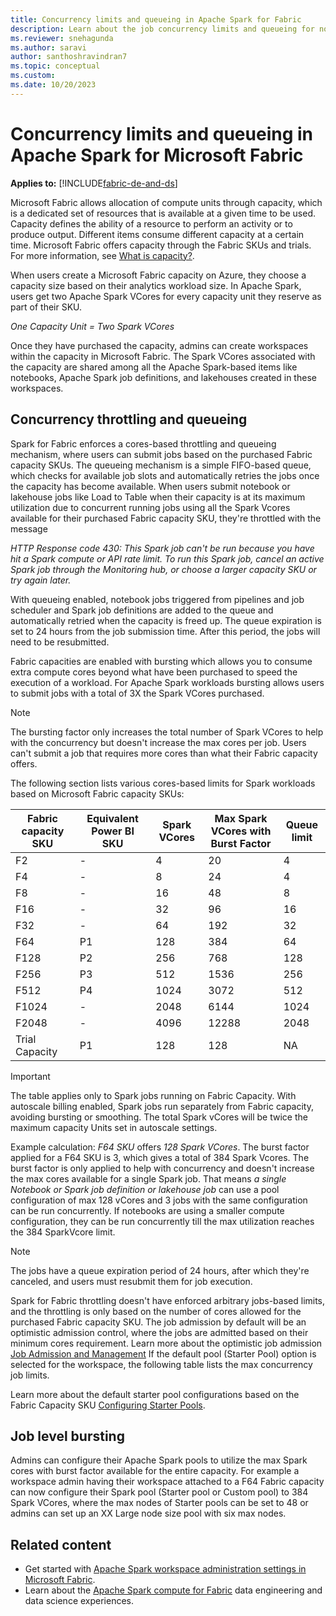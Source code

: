 ```yaml
---
title: Concurrency limits and queueing in Apache Spark for Fabric
description: Learn about the job concurrency limits and queueing for notebooks, Apache Spark job definitions, and lakehouse jobs in Fabric.
ms.reviewer: snehagunda
ms.author: saravi
author: santhoshravindran7
ms.topic: conceptual
ms.custom:
ms.date: 10/20/2023
---
```

# Concurrency limits and queueing in Apache Spark for Microsoft Fabric

**Applies to:** [!INCLUDE[fabric-de-and-ds](includes/fabric-de-ds.md)]

Microsoft Fabric allows allocation of compute units through capacity, which is a dedicated set of resources that is available at a given time to be used. Capacity defines the ability of a resource to perform an activity or to produce output. Different items consume different capacity at a certain time. Microsoft Fabric offers capacity through the Fabric SKUs and trials. For more information, see [What is capacity?](../enterprise/scale-capacity.md).

When users create a Microsoft Fabric capacity on Azure, they choose a capacity size based on their analytics workload size. In Apache Spark, users get two Apache Spark VCores for every capacity unit they reserve as part of their SKU.

*One Capacity Unit = Two Spark VCores*

Once they have purchased the capacity, admins can create workspaces within the capacity in Microsoft Fabric. The Spark VCores associated with the capacity are shared among all the Apache Spark-based items like notebooks, Apache Spark job definitions, and lakehouses created in these workspaces.

## Concurrency throttling and queueing

Spark for Fabric enforces a cores-based throttling and queueing mechanism, where users can submit jobs based on the purchased Fabric capacity SKUs. The queueing mechanism is a simple FIFO-based queue, which checks for available job slots and automatically retries the jobs once the capacity has become available. 
When users submit notebook or lakehouse jobs like Load to Table when their capacity is at its maximum utilization due to concurrent running jobs using all the Spark Vcores available for their purchased Fabric capacity SKU, they're throttled with the message

*HTTP Response code 430: This Spark job can't be run because you have hit a Spark compute or API rate limit. To run this Spark job, cancel an active Spark job through the Monitoring hub, or choose a larger capacity SKU or try again later.*

With queueing enabled, notebook jobs triggered from pipelines and job scheduler and Spark job definitions are added to the queue and automatically retried when the capacity is freed up.
The queue expiration is set to 24 hours from the job submission time. After this period, the jobs will need to be resubmitted.

Fabric capacities are enabled with bursting which allows you to consume extra compute cores beyond what have been purchased to speed the execution of a workload. For Apache Spark workloads bursting allows users to submit jobs with a total of 3X the Spark VCores purchased.
> [!NOTE]
> The bursting factor only increases the total number of Spark VCores to help with the concurrency but doesn't increase the max cores per job. Users can't submit a job that requires more cores than what their Fabric capacity offers.

The following section lists various cores-based limits for Spark workloads based on Microsoft Fabric capacity SKUs:

| Fabric capacity SKU | Equivalent Power BI SKU | Spark VCores | Max Spark VCores with Burst Factor | Queue limit |
|--|--|--|--|--|
| F2 | - | 4 | 20 | 4 |
| F4 | - | 8 | 24 | 4 |
| F8 | - | 16 | 48 | 8 |
| F16 | - | 32 | 96 | 16 |
| F32 | - | 64 | 192 | 32 |
| F64 | P1 | 128 | 384 | 64 |
| F128 | P2 | 256 | 768 | 128 |
| F256 | P3 | 512 | 1536 | 256 |
| F512 | P4 | 1024 | 3072 | 512 |
| F1024 | - | 2048 | 6144 | 1024 |
| F2048 | - | 4096 | 12288 | 2048 |
| Trial Capacity | P1 | 128 | 128 |  NA |


> [!Important]
> The table applies only to Spark jobs running on Fabric Capacity. With autoscale billing enabled, Spark jobs run separately from Fabric capacity, avoiding bursting or smoothing. The total Spark vCores will be twice the maximum capacity Units set in autoscale settings.

Example calculation:
*F64 SKU* offers *128 Spark VCores*. The burst factor applied for a F64 SKU is 3, which gives a total of 384 Spark Vcores. The burst factor is only applied to help with concurrency and doesn't increase the max cores available for a single Spark job.  That means *a single Notebook or Spark job definition or lakehouse job* can use a pool configuration of max 128 vCores and 3 jobs with the same configuration can be run concurrently. If notebooks are using a smaller compute configuration, they can be run concurrently till the max utilization reaches the 384 SparkVcore limit.

> [!NOTE]
> The jobs have a queue expiration period of 24 hours, after which they're canceled, and users must resubmit them for job execution.

Spark for Fabric throttling doesn't have enforced arbitrary jobs-based limits, and the throttling is only based on the number of cores allowed for the purchased Fabric capacity SKU.
The job admission by default will be an optimistic admission control, where the jobs are admitted based on their minimum cores requirement. Learn more about the optimistic job admission [Job Admission and Management](job-admission-management.md)
If the default pool (Starter Pool) option is selected for the workspace, the following table lists the max concurrency job limits.

Learn more about the default starter pool configurations based on the Fabric Capacity SKU [Configuring Starter Pools](configure-starter-pools.md).

## Job level bursting 

Admins can configure their Apache Spark pools to utilize the max Spark cores with burst factor available for the entire capacity. For example a workspace admin having their workspace attached to a F64 Fabric capacity can now configure their Spark pool (Starter pool or Custom pool) to 384 Spark VCores, where the max nodes of Starter pools can be set to 48 or admins can set up an XX Large node size pool with six max nodes. 

## Related content

- Get started with [Apache Spark workspace administration settings in Microsoft Fabric](workspace-admin-settings.md).
- Learn about the [Apache Spark compute for Fabric](spark-compute.md) data engineering and data science experiences.
